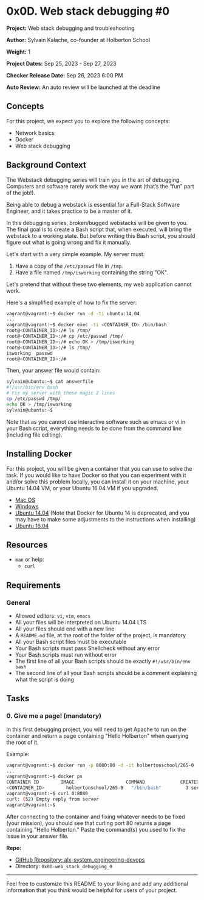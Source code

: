 # 0x0D. Web stack debugging #0

**Project:** Web stack debugging and troubleshooting

**Author:** Sylvain Kalache, co-founder at Holberton School

**Weight:** 1

**Project Dates:** Sep 25, 2023 - Sep 27, 2023

**Checker Release Date:** Sep 26, 2023 6:00 PM

**Auto Review:** An auto review will be launched at the deadline

## Concepts

For this project, we expect you to explore the following concepts:

- Network basics
- Docker
- Web stack debugging

## Background Context

The Webstack debugging series will train you in the art of debugging. Computers and software rarely work the way we want (that’s the “fun” part of the job!).

Being able to debug a webstack is essential for a Full-Stack Software Engineer, and it takes practice to be a master of it.

In this debugging series, broken/bugged webstacks will be given to you. The final goal is to create a Bash script that, when executed, will bring the webstack to a working state. But before writing this Bash script, you should figure out what is going wrong and fix it manually.

Let's start with a very simple example. My server must:

1. Have a copy of the `/etc/passwd` file in `/tmp`.
2. Have a file named `/tmp/isworking` containing the string "OK".

Let's pretend that without these two elements, my web application cannot work.

Here's a simplified example of how to fix the server:

```bash
vagrant@vagrant:~$ docker run -d -ti ubuntu:14.04
...
vagrant@vagrant:~$ docker exec -ti <CONTAINER_ID> /bin/bash
root@<CONTAINER_ID>:/# ls /tmp/
root@<CONTAINER_ID>:/# cp /etc/passwd /tmp/
root@<CONTAINER_ID>:/# echo OK > /tmp/isworking
root@<CONTAINER_ID>:/# ls /tmp/
isworking  passwd
root@<CONTAINER_ID>:/#
```

Then, your answer file would contain:

```bash
sylvain@ubuntu:~$ cat answerfile
#!/usr/bin/env bash
# Fix my server with these magic 2 lines
cp /etc/passwd /tmp/
echo OK > /tmp/isworking
sylvain@ubuntu:~$
```

Note that as you cannot use interactive software such as emacs or vi in your Bash script, everything needs to be done from the command line (including file editing).

## Installing Docker

For this project, you will be given a container that you can use to solve the task. If you would like to have Docker so that you can experiment with it and/or solve this problem locally, you can install it on your machine, your Ubuntu 14.04 VM, or your Ubuntu 16.04 VM if you upgraded.

- [Mac OS](https://docs.docker.com/docker-for-mac/install/)
- [Windows](https://docs.docker.com/docker-for-windows/install/)
- [Ubuntu 14.04](https://docs.docker.com/install/linux/docker-ce/ubuntu1404/) (Note that Docker for Ubuntu 14 is deprecated, and you may have to make some adjustments to the instructions when installing)
- [Ubuntu 16.04](https://docs.docker.com/install/linux/docker-ce/ubuntu1604/)

## Resources

- `man` or help:
  - `curl`

## Requirements

### General

- Allowed editors: `vi`, `vim`, `emacs`
- All your files will be interpreted on Ubuntu 14.04 LTS
- All your files should end with a new line
- A `README.md` file, at the root of the folder of the project, is mandatory
- All your Bash script files must be executable
- Your Bash scripts must pass Shellcheck without any error
- Your Bash scripts must run without error
- The first line of all your Bash scripts should be exactly `#!/usr/bin/env bash`
- The second line of all your Bash scripts should be a comment explaining what the script is doing

## Tasks

### 0. Give me a page! (mandatory)

In this first debugging project, you will need to get Apache to run on the container and return a page containing "Hello Holberton" when querying the root of it.

Example:

```bash
vagrant@vagrant:~$ docker run -p 8080:80 -d -it holbertonschool/265-0
...
vagrant@vagrant:~$ docker ps
CONTAINER ID        IMAGE                   COMMAND             CREATED             STATUS              PORTS                  NAMES
<CONTAINER_ID>        holbertonschool/265-0   "/bin/bash"         3 seconds ago       Up 2 seconds        0.0.0.0:8080->80/tcp   vigilant_tesla
vagrant@vagrant:~$ curl 0:8080
curl: (52) Empty reply from server
vagrant@vagrant:~$
```

After connecting to the container and fixing whatever needs to be fixed (your mission), you should see that curling port 80 returns a page containing "Hello Holberton." Paste the command(s) you used to fix the issue in your answer file.

**Repo:**

- [GitHub Repository: alx-system_engineering-devops](https://github.com/your_username/alx-system_engineering-devops)
- Directory: `0x0D-web_stack_debugging_0`

---

Feel free to customize this README to your liking and add any additional information that you think would be helpful for users of your project.
